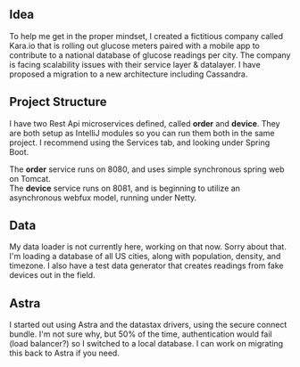 ## Idea

To help me get in the proper mindset, I created a fictitious company called Kara.io that is rolling out glucose meters
paired with a mobile app to contribute to a national database of glucose readings per city. The company is facing
scalability issues with their service layer & datalayer. I have proposed a migration to a new architecture including
Cassandra.

## Project Structure

I have two Rest Api microservices defined, called **order** and **device**. They are both setup as IntelliJ modules so
you can run them both in the same project. I recommend using the Services tab, and looking under Spring Boot.

The **order** service runs on 8080, and uses simple synchronous spring web on Tomcat.
<br/>
The **device** service runs on 8081, and is beginning to utilize an asynchronous webfux model, running under Netty.

## Data

My data loader is not currently here, working on that now. Sorry about that. I'm loading a database of all US cities,
along with population, density, and timezone. I also have a test data generator that creates readings from fake devices
out in the field.

## Astra

I started out using Astra and the datastax drivers, using the secure connect bundle. I'm not sure why, but 50% of the
time, authentication would fail (load balancer?) so I switched to a local database. I can work on migrating this back to
Astra if you need.